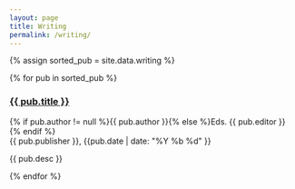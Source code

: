 ```yaml
---
layout: page
title: Writing
permalink: /writing/
---
```


{% assign sorted_pub = site.data.writing %}

{% for pub in sorted_pub  %}
<div id="publication{{ forloop.index }}" class="publication">
	<h3><a href="{{ pub.url }}">{{ pub.title }}</a></h3>
	<p>{% if pub.author != null %}{{ pub.author }}{% else %}Eds. {{ pub.editor }}{% endif %}<br />{{ pub.publisher }}, {{pub.date | date: "%Y %b %d" }}</p>
	<p>{{ pub.desc }}
</div>
{% endfor %}